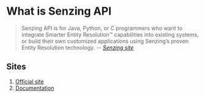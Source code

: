 # What is Senzing API

> Senzing API is for Java, Python, or C programmers
> who want to integrate Smarter Entity Resolution:tm: capabilities
> into existing systems,
> or build their own customized applications using Senzing’s proven Entity Resolution technology.
> -- *[Senzing site](https://senzing.com/senzing-api/)*

## Sites

1. [Official site](https://senzing.com/senzing-api)
1. [Documentation](http://docs.senzing.com)

